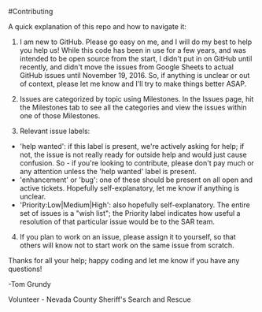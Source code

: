 #Contributing

A quick explanation of this repo and how to navigate it:

1. I am new to GitHub.  Please go easy on me, and I will do my best to help you help us!
While this code has been in use for a few years, and was intended to be open source from the start, I didn't put in on GitHub until recently, and didn't move the issues from Google Sheets to actual GitHub issues until November 19, 2016.  So, if anything is unclear or out of context, please let me know and I'll try to make things better ASAP.

2. Issues are categorized by topic using Milestones.  In the Issues page, hit the Milestones tab to see all the categories and view the issues within one of those Milestones.

3. Relevant issue labels:
 * 'help wanted': if this label is present, we're actively asking for help; if not, the issue is not really ready for outside help and would just cause confusion.  So - if you're looking to contribute, please don't pay much or any attention unless the 'help wanted' label is present.
 * 'enhancement' or 'bug': one of these should be present on all open and active tickets.  Hopefully self-explanatory, let me know if anything is unclear.
 * 'Priority:Low|Medium|High': also hopefully self-explanatory.  The entire set of issues is a "wish list"; the Priority label indicates how useful a resolution of that particular issue would be to the SAR team.

4. If you plan to work on an issue, please assign it to yourself, so that others will know not to start work on the same issue from scratch.

Thanks for all your help; happy coding and let me know if you have any questions!

-Tom Grundy

Volunteer - Nevada County Sheriff's Search and Rescue
